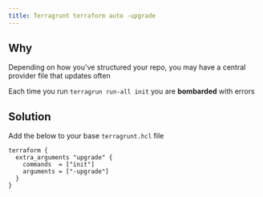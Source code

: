 ```yaml
---
title: Terragrunt terraform auto -upgrade
---
```


## Why

Depending on how you've structured your repo, you may have a central provider file that updates often

Each time you run `terragrun run-all init` you are **bombarded** with errors

## Solution

Add the below to your base `terragrunt.hcl` file

```hcl
terraform {
  extra_arguments "upgrade" {
    commands  = ["init"]
    arguments = ["-upgrade"]
  }
}
```